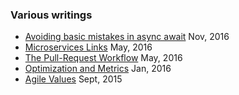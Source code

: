 ### Various writings

 * [Avoiding basic mistakes in async await](./AsyncBasicMistakes) Nov, 2016
 * [Microservices Links](./MicroservicesLinks) May, 2016
 * [The Pull-Request Workflow](./PullRequestWorkfllow) May, 2016
 * [Optimization and Metrics](./OptimizationAndMetrics) Jan, 2016
 * [Agile Values](./AgileValues) Sept, 2015